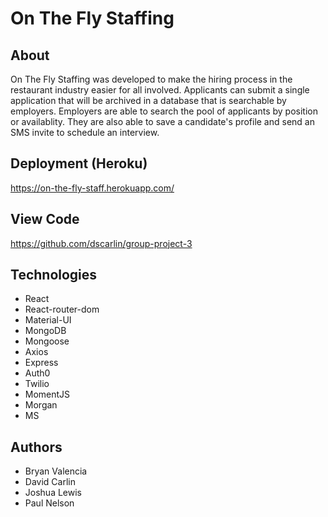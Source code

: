 # On The Fly Staffing

## About 

On The Fly Staffing was developed to make the hiring process in the restaurant industry easier for all involved.  Applicants can submit a single application that will be archived in a database that is searchable by employers.  Employers are able to search the pool of applicants by position or availablity.  They are also able to save a candidate's profile and send an SMS invite to schedule an interview. 

## Deployment (Heroku)

https://on-the-fly-staff.herokuapp.com/

## View Code

https://github.com/dscarlin/group-project-3

## Technologies

* React 
* React-router-dom
* Material-UI
* MongoDB
* Mongoose
* Axios
* Express
* Auth0
* Twilio
* MomentJS
* Morgan
* MS

## Authors

* Bryan Valencia
* David Carlin
* Joshua Lewis
* Paul Nelson

